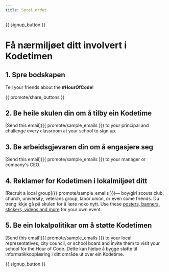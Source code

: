 ```yaml
---
title: Sprei ordet
---
```


{{ signup_button }}

# Få nærmiljøet ditt involvert i Kodetimen

## 1. Spre bodskapen

Tell your friends about the **#HourOfCode**!

{{ promote/share_buttons }}

## 2. Be heile skulen din om å tilby ein Kodetime

[Send this email]({{ promote/sample_emails }}) to your principal and challenge every classroom at your school to sign up.

## 3. Be arbeidsgjevaren din om å engasjere seg

[Send this email]({{ promote/sample_emails }}) to your manager or company's CEO.

## 4. Reklamer for Kodetimen i lokalmiljøet ditt

[Recruit a local group]({{ promote/sample_emails }})— boy/girl scouts club, church, university, veterans group, labor union, or even some friends. Du treng ikkje gå på skulen for å lære noko nytt. Use these [posters, banners, stickers, videos and more](/promote/resources) for your own event.

## 5. Be ein lokalpolitikar om å støtte Kodetimen

[Send this email]({{ promote/sample_emails }}) to your local representatives, city council, or school board and invite them to visit your school for the Hour of Code. Dette kan hjelpe å bygge støtte til informatikkopplæring i ditt område ut over ein Kodetime.

{{ signup_button }}